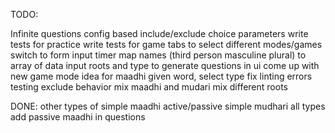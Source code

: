 TODO:

Infinite questions
config based include/exclude choice parameters
write tests for practice
write tests for game
tabs to select different modes/games
switch to form input
timer
map names (third person masculine plural) to array of data
input roots and type to generate questions in ui
come up with new game mode idea for maadhi
given word, select type
fix linting errors
testing exclude behavior
mix maadhi and mudari
mix different roots



DONE:
other types of simple maadhi
active/passive simple mudhari all types
add passive maadhi in questions
